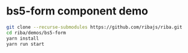 # bs5-form component demo

```bash
git clone --recurse-submodules https://github.com/ribajs/riba.git
cd riba/demos/bs5-form
yarn install
yarn run start
```
